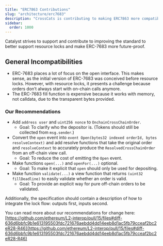 ```yaml
---
title: "ERC7863 Contributions"
slug: "architecture/erc7683"
description: "CrossCats is contributing to making ERC7863 more compatible with resource locks."
sidebar:
  order: 1000
---
```

Catalyst strives to support and contribute to improving the standard to better support resource locks and make ERC-7683 more future-proof.

## General Incompatibilities

* ERC-7683 places a lot of focus on the open interface. This makes sense, as the initial version of ERC-7683 was conceived before resource locks. However, with resource locks, it presents a challenge because orders don’t always start with on-chain calls anymore.
* The ERC-7683 fill function is expensive because it works with memory, not calldata, due to the transparent bytes provided.

### Our Recommendations

* Add `address user` and `uint256 nonce` to `OnchainCrossChainOrder`.
  * Goal: To clarify who the depositor is. (Tokens should still be collected from `msg.sender`.)
* Convert the `open` event into `event Open(bytes32 indexed orderId, bytes resolveContext)` and add resolve functions that take the original order and `resolveContext` to accurately produce the `ResolvedCrossChainOrder` from an off-chain view call.
  * Goal: To reduce the cost of emitting the `Open` event.
* Make functions `open(...)` and `openFor(...)` optional.
  * Goal: To make it explicit that `open` should only be used for depositing.
* Make function `validate(...)` a view function that returns `(uint32 fillDeadline)` to easily validate whether an order is valid.
  * Goal: To provide an explicit way for pure off-chain orders to be validated.

Additionally, the specification should contain a description of how to integrate the lock flow: outputs first, inputs second.

You can read more about our recommendations for change here:
[https://github.com/ethereum/L2-interop/pull/15/files#diff-636d6bbfc9b1e613195503fdc721676aebdd4dd14eeb8d1ac5fb79cceaf2bc2eR28-R46](https://github.com/ethereum/L2-interop/pull/15/files#diff-636d6bbfc9b1e613195503fdc721676aebdd4dd14eeb8d1ac5fb79cceaf2bc2eR28-R46)